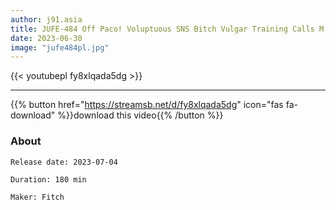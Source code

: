 ```yaml
---
author: j91.asia
title: JUFE-484 Off Paco! Voluptuous SNS Bitch Vulgar Training Calls M Man Kun With DM
date: 2023-06-30
image: "jufe484pl.jpg"
---
```



{{< youtubepl fy8xlqada5dg >}}
___

{{% button href="https://streamsb.net/d/fy8xlqada5dg" icon="fas fa-download" %}}download this video{{% /button %}}
### About

`Release date: 2023-07-04`

`Duration: 180 min`

`Maker:	Fitch`